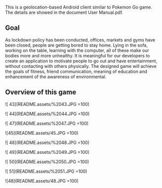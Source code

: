 This is a geolocation-based Android client similar to Pokemon Go game. The details are showed in the document User Manual.pdf. 



## Goal

As lockdown policy has been conducted, offices, markets and gyms have been closed, people are getting bored to stay home. Lying in the sofa, working on the table, learning with the computer, all of these make our bodies more and more unhealthy. It is meaningful for our developers to create an application to motivate people to go out and have entertainment, without contacting with others physically. The designed game will achieve the goals of fitness, friend communication, meaning of education and enhancement of the awareness of environmental.



## Overview of this game

![ 43](README.assets/%2043.JPG =100)

![ 44](README.assets/%2044.JPG =100)

![ 47](README.assets/%2047.JPG =100)

![45](README.assets/45.JPG =100)

![ 48](README.assets/%2048.JPG =100)

![ 49](README.assets/%2049.JPG =100)

![ 50](README.assets/%2050.JPG =100)

![ 51](README.assets/%2051.JPG =100)

![48](README.assets/48.JPG =100)

